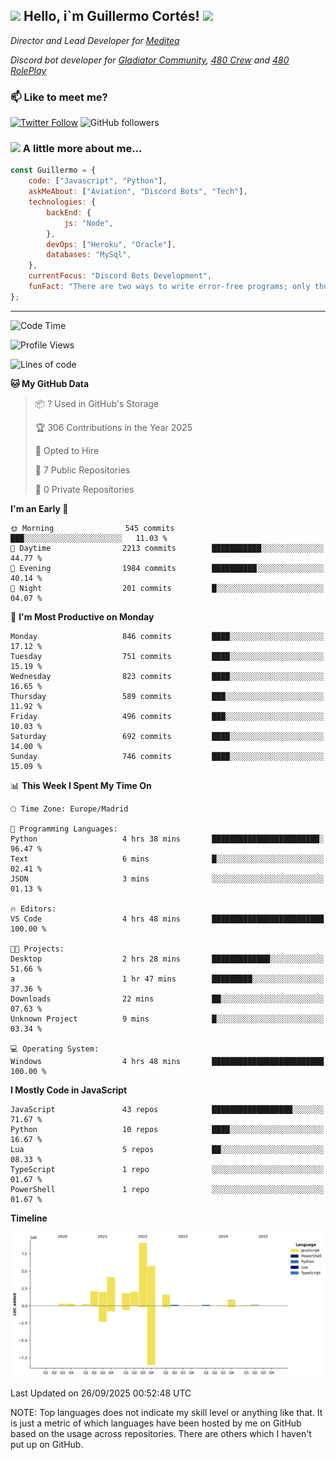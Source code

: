 <h2><img src="https://emojis.slackmojis.com/emojis/images/1531849430/4246/blob-sunglasses.gif?1531849430" width="30"/> Hello, i`m Guillermo Cortés! <img src="https://media.giphy.com/media/PiuVH04cd9JcmqqWKK/giphy.gif" width="50"></h2>
<p><em>Director and Lead Developer for <a href="https://mediteavirtual.es/">Meditea</a>
</em></p>
<p><em>Discord bot developer for <a href="https://discord.comunidadgladiator.com">Gladiator Community</a>, <a href="https://discord.gg/UpvpkUbGdA">480 Crew</a> and <a href="https://discord.gg/dmMRQgH3tu">480 RolePlay</a>
</em></p>

### 📫 Like to meet me?

[![Twitter Follow](https://img.shields.io/twitter/follow/concara3443?label=Follow)](https://twitter.com/intent/follow?screen_name=concara3443)
![GitHub followers](https://img.shields.io/github/followers/concara3443?label=Follow&style=social)

### <img src="https://media.giphy.com/media/WFZvB7VIXBgiz3oDXE/giphy.gif" width="50"> A little more about me...  

```javascript
const Guillermo = {
    code: ["Javascript", "Python"],
    askMeAbout: ["Aviation", "Discord Bots", "Tech"],
    technologies: {
        backEnd: {
            js: "Node",
        },
        devOps: ["Heroku", "Oracle"],
        databases: "MySql",
    },
    currentFocus: "Discord Bots Development",
    funFact: "There are two ways to write error-free programs; only the third one works"
};
```

---

<!--START_SECTION:waka-->
![Code Time](http://img.shields.io/badge/Code%20Time-650%20hrs%2041%20mins-blue)

![Profile Views](http://img.shields.io/badge/Profile%20Views-0-blue)

![Lines of code](https://img.shields.io/badge/From%20Hello%20World%20I%27ve%20Written-30.0%20million%20lines%20of%20code-blue)

**🐱 My GitHub Data** 

> 📦 ? Used in GitHub's Storage 
 > 
> 🏆 306 Contributions in the Year 2025
 > 
> 💼 Opted to Hire
 > 
> 📜 7 Public Repositories 
 > 
> 🔑 0 Private Repositories 
 > 
**I'm an Early 🐤** 

```text
🌞 Morning                545 commits         ███░░░░░░░░░░░░░░░░░░░░░░   11.03 % 
🌆 Daytime                2213 commits        ███████████░░░░░░░░░░░░░░   44.77 % 
🌃 Evening                1984 commits        ██████████░░░░░░░░░░░░░░░   40.14 % 
🌙 Night                  201 commits         █░░░░░░░░░░░░░░░░░░░░░░░░   04.07 % 
```
📅 **I'm Most Productive on Monday** 

```text
Monday                   846 commits         ████░░░░░░░░░░░░░░░░░░░░░   17.12 % 
Tuesday                  751 commits         ████░░░░░░░░░░░░░░░░░░░░░   15.19 % 
Wednesday                823 commits         ████░░░░░░░░░░░░░░░░░░░░░   16.65 % 
Thursday                 589 commits         ███░░░░░░░░░░░░░░░░░░░░░░   11.92 % 
Friday                   496 commits         ███░░░░░░░░░░░░░░░░░░░░░░   10.03 % 
Saturday                 692 commits         ████░░░░░░░░░░░░░░░░░░░░░   14.00 % 
Sunday                   746 commits         ████░░░░░░░░░░░░░░░░░░░░░   15.09 % 
```


📊 **This Week I Spent My Time On** 

```text
🕑︎ Time Zone: Europe/Madrid

💬 Programming Languages: 
Python                   4 hrs 38 mins       ████████████████████████░   96.47 % 
Text                     6 mins              █░░░░░░░░░░░░░░░░░░░░░░░░   02.41 % 
JSON                     3 mins              ░░░░░░░░░░░░░░░░░░░░░░░░░   01.13 % 

🔥 Editors: 
VS Code                  4 hrs 48 mins       █████████████████████████   100.00 % 

🐱‍💻 Projects: 
Desktop                  2 hrs 28 mins       █████████████░░░░░░░░░░░░   51.66 % 
a                        1 hr 47 mins        █████████░░░░░░░░░░░░░░░░   37.36 % 
Downloads                22 mins             ██░░░░░░░░░░░░░░░░░░░░░░░   07.63 % 
Unknown Project          9 mins              █░░░░░░░░░░░░░░░░░░░░░░░░   03.34 % 

💻 Operating System: 
Windows                  4 hrs 48 mins       █████████████████████████   100.00 % 
```

**I Mostly Code in JavaScript** 

```text
JavaScript               43 repos            ██████████████████░░░░░░░   71.67 % 
Python                   10 repos            ████░░░░░░░░░░░░░░░░░░░░░   16.67 % 
Lua                      5 repos             ██░░░░░░░░░░░░░░░░░░░░░░░   08.33 % 
TypeScript               1 repo              ░░░░░░░░░░░░░░░░░░░░░░░░░   01.67 % 
PowerShell               1 repo              ░░░░░░░░░░░░░░░░░░░░░░░░░   01.67 % 
```



**Timeline**

![Lines of Code chart](https://raw.githubusercontent.com/Concara3443/Concara3443/main/assets/bar_graph.png)


 Last Updated on 26/09/2025 00:52:48 UTC
<!--END_SECTION:waka-->

NOTE: Top languages does not indicate my skill level or anything like that. It is just a metric of which languages have been hosted by me on GitHub based on the usage across repositories. There are others which I haven't put up on GitHub.
